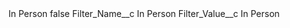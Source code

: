 <?xml version="1.0" encoding="UTF-8"?>
<CustomMetadata xmlns="http://soap.sforce.com/2006/04/metadata" xmlns:xsi="http://www.w3.org/2001/XMLSchema-instance" xmlns:xsd="http://www.w3.org/2001/XMLSchema">
    <label>In Person</label>
    <protected>false</protected>
    <values>
        <field>Filter_Name__c</field>
        <value xsi:type="xsd:string">In Person</value>
    </values>
    <values>
        <field>Filter_Value__c</field>
        <value xsi:type="xsd:string">In Person</value>
    </values>
</CustomMetadata>
